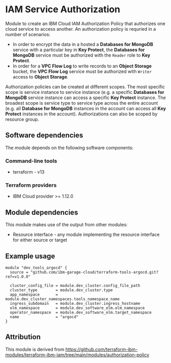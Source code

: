 # IAM Service Authorization

Module to create an IBM Cloud IAM Authorization Policy that authorizes one cloud service to access another. An authorization policy is requried in a number of scenarios:

- In order to encrypt the data in a hosted a **Databases for MongoDB** service with a particular key in **Key Protect**, the **Databases for MongoDB** service must be authorized with the `Reader` role to **Key Protect**.
- In order for a **VPC Flow Log** to write records to an **Object Storage** bucket, the **VPC Flow Log** service must be authorized with `Writer` access to **Object Storage**.

Authorization policies can be created at different scopes. The most specific scope is service instance to service instance (e.g. a specific **Databases for MongoDB** service instance can access a specific **Key Protect** instance. The broadest scope is service type to service type across the entire account (e.g. all **Database for MongoDB** instances in the account can access all **Key Protect** instances in the account). Authorizations can also be scoped by resource group.

## Software dependencies

The module depends on the following software components:

### Command-line tools

- terraform - v13

### Terraform providers

- IBM Cloud provider >= 1.12.0

## Module dependencies

This module makes use of the output from other modules:

- Resource interface - any module implementing the resource interface for either source or target

## Example usage

```hcl-terraform
module "dev_tools_argocd" {
  source = "github.com/ibm-garage-cloud/terraform-tools-argocd.git?ref=v1.0.0"

  cluster_config_file = module.dev_cluster.config_file_path
  cluster_type        = module.dev_cluster.type
  app_namespace       = module.dev_cluster_namespaces.tools_namespace_name
  ingress_subdomain   = module.dev_cluster.ingress_hostname
  olm_namespace       = module.dev_software_olm.olm_namespace
  operator_namespace  = module.dev_software_olm.target_namespace
  name                = "argocd"
}
```

## Attribution

This module is derived from https://github.com/terraform-ibm-modules/terraform-ibm-iam/tree/main/modules/authorization-policy

